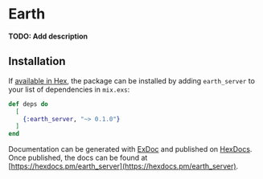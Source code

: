 # Earth

**TODO: Add description**

## Installation

If [available in Hex](https://hex.pm/docs/publish), the package can be installed
by adding `earth_server` to your list of dependencies in `mix.exs`:

```elixir
def deps do
  [
    {:earth_server, "~> 0.1.0"}
  ]
end
```

Documentation can be generated with [ExDoc](https://github.com/elixir-lang/ex_doc)
and published on [HexDocs](https://hexdocs.pm). Once published, the docs can
be found at [https://hexdocs.pm/earth_server](https://hexdocs.pm/earth_server).


